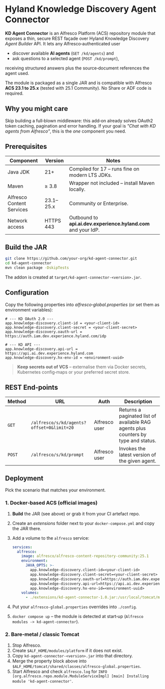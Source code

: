 # Hyland Knowledge Discovery Agent Connector

**KD Agent Connector** is an Alfresco Platform (ACS) repository module that exposes a thin, secure REST façade over Hyland Knowledge Discovery *Agent Builder* API.
It lets any Alfresco‑authenticated user

* discover available **AI agents** (`GET /kd/agents`) and
* ask questions to a selected agent (`POST /kd/prompt`),

receiving structured answers plus the source‑document references the agent used.

The module is packaged as a single JAR and is compatible with Alfresco **ACS 23.1 to 25.x** (tested with 25.1 Community). No Share or ADF code is required.

## Why you might care

Skip building a full‑blown middleware: this add‑on already solves OAuth2 token caching, pagination and error handling. If your goal is *"Chat with KD agents from Alfresco"*, this is the *one* component you need.

## Prerequisites

| Component                 | Version     | Notes                                                          |
| ------------------------- | ----------- | -------------------------------------------------------------- |
| Java JDK                  | 21+         | Compiled for 17 – runs fine on modern LTS JDKs.                |
| Maven                     | ≥ 3.8       | Wrapper not included – install Maven locally.                  |
| Alfresco Content Services | 23.1–25.x   | Community or Enterprise.                                       |
| Network access            | HTTPS 443   | Outbound to **api.ai.dev.experience.hyland.com** and your IdP. |

## Build the JAR

```bash
git clone https://github.com/your-org/kd-agent-connector.git
cd kd-agent-connector
mvn clean package -DskipTests
```

The addon is created at
`target/kd-agent-connector-<version>.jar`.

## Configuration

Copy the following properties into *alfresco‑global.properties* (or set them as environment variables):

```properties
# --- KD OAuth 2.0 ---
app.knowledge-discovery.client-id = <your‑client‑id>
app.knowledge-discovery.client-secret = <your‑client‑secret>
app.knowledge-discovery.oauth-url = https://auth.iam.dev.experience.hyland.com/idp

# --- KD API ---
app.knowledge-discovery.api-url = https://api.ai.dev.experience.hyland.com
app.knowledge-discovery.hx-env-id = <environment‑uuid>
```

> **Keep secrets out of VCS** – externalise them via Docker secrets, Kubernetes config‑maps or your preferred secret store.

## REST End‑points

| Method | URL                                       | Auth          | Description                                                                        |
| ------ | ----------------------------------------- | ------------- | ---------------------------------------------------------------------------------- |
| `GET`  | `/alfresco/s/kd/agents?offset=0&limit=20` | Alfresco user | Returns a paginated list of available RAG agents plus counters by type and status. |
| `POST` | `/alfresco/s/kd/prompt`                   | Alfresco user | Invokes the latest version of the given agent.                                     |

## Deployment

Pick the scenario that matches your environment.

### 1. Docker‑based ACS (official images)

1. **Build** the JAR (see above) or grab it from your CI artefact repo.

2. Create an *extensions* folder next to your `docker-compose.yml` and copy the JAR there.

3. Add a volume to the `alfresco` service:

   ```yaml
   services:
     alfresco:
       image: alfresco/alfresco-content-repository-community:25.1
       environment:
         JAVA_OPTS: >-
           app.knowledge-discovery.client-id=<your-client-id>
           app.knowledge-discovery.client-secret=<your-client-secret>
           app.knowledge-discovery.oauth-url=https://auth.iam.dev.experience.hyland.com/idp
           app.knowledge-discovery.api-url=https://api.ai.dev.experience.hyland.com
           app.knowledge-discovery.hx-env-id=<environment‑uuid>
       volumes:
         - ./extensions/kd-agent-connector-1.0.jar:/usr/local/tomcat/modules/platform/kd-agent-connector-1.0.jar
   ```

4. Put your `alfresco-global.properties` overrides into `./config`.

5. `docker compose up` – the module is detected at start‑up (`Alfresco modules -> kd-agent-connector`).

### 2. Bare‑metal / classic Tomcat

1. Stop Alfresco.
2. Create `$ALF_HOME/modules/platform` if it does not exist.
3. Copy `kd-agent-connector-<version>.jar` into that directory.
4. Merge the property block above into `$ALF_HOME/tomcat/shared/classes/alfresco-global.properties`.
5. Start Alfresco and check `alfresco.log` for
   `INFO  [org.alfresco.repo.module.ModuleServiceImpl] [main] Installing module 'kd-agent-connector'`.
